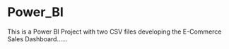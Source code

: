 # Power_BI

This is a Power BI Project with two CSV files developing the E-Commerce Sales Dashboard......
